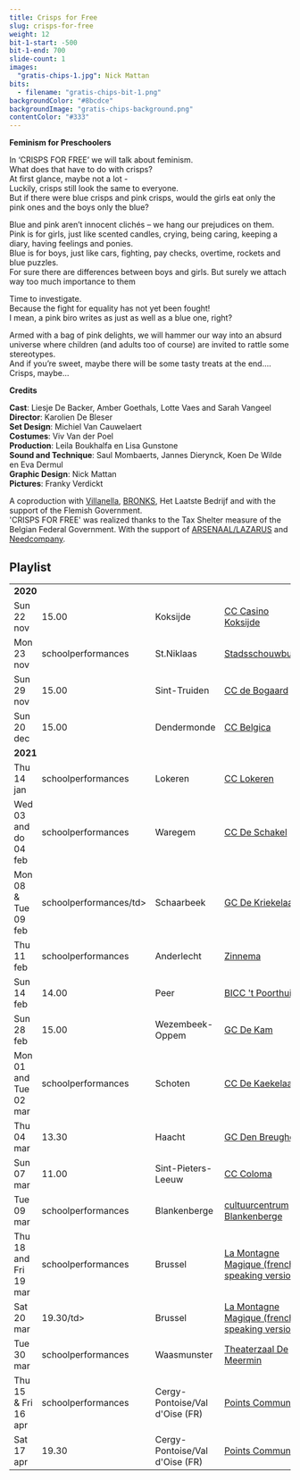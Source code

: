 ```yaml
---
title: Crisps for Free
slug: crisps-for-free
weight: 12
bit-1-start: -500
bit-1-end: 700
slide-count: 1
images:
  "gratis-chips-1.jpg": Nick Mattan
bits:
  - filename: "gratis-chips-bit-1.png"
backgroundColor: "#8bcdce"
backgroundImage: "gratis-chips-background.png"
contentColor: "#333"
---
```


<style>
  @media (min-width: 666px) {
    #background-bit-1 {
      width: 600px;
      height: 1340px;
      position: absolute;
      right: 0;
      top: 0;
      background: url({{ .Site.BaseURL }}/img/gratis-chips-bit-1.png) no-repeat bottom right;
    }
  }
</style>

**Feminism for Preschoolers**

In ‘CRISPS FOR FREE’ we will talk about feminism.<br>
What does that have to do with crisps?<br>
At first glance, maybe not a lot -<br>
Luckily, crisps still look the same to everyone.<br>
But if there were blue crisps and pink crisps, would the girls eat only the pink ones and the boys only the blue?

Blue and pink aren’t innocent clichés – we hang our prejudices on them.<br>
Pink is for girls, just like scented candles, crying, being caring, keeping a diary, having feelings and ponies.<br>
Blue is for boys, just like cars, fighting, pay checks, overtime, rockets and blue puzzles.<br>
For sure there are differences between boys and girls. But surely we attach way too much importance to them<br>

Time to investigate.<br>
Because the fight for equality has not yet been fought!<br>
I mean, a pink biro writes as just as well as a blue one, right?<br>

Armed with a bag of pink delights, we will hammer our way into an absurd universe where children (and adults too of course) are invited to rattle some stereotypes.<br>
And if you’re sweet, maybe there will be some tasty treats at the end…. Crisps, maybe…<br>

**Credits**

**Cast**: Liesje De Backer, Amber Goethals, Lotte Vaes and Sarah Vangeel<br>
**Director**: Karolien De Bleser<br>
**Set Design**: Michiel Van Cauwelaert<br>
**Costumes**: Viv Van der Poel<br>
**Production**: Leila Boukhalfa en Lisa Gunstone<br>
**Sound and Technique**: Saul Mombaerts, Jannes Dierynck, Koen De Wilde en Eva Dermul<br>
**Graphic Design**: Nick Mattan<br>
**Pictures**: Franky Verdickt<br>

A coproduction with <a href="http://www.villanella.be/">Villanella</a>, <a href="https://www.bronks.be/nl/">BRONKS</a>, Het Laatste Bedrijf and with the support of the Flemish Government.<br>
'CRISPS FOR FREE' was realized thanks to the Tax Shelter measure of the Belgian Federal Government.
With the support of <a href="https://www.arsenaallazarus.be/">ARSENAAL/LAZARUS</a> and <a href="https://www.needcompany.org/">Needcompany</a>.

## Playlist

<div class="table-responsive">
<table class="Playlist">
<tr><td colspan="5"><strong>2020</strong></td></tr>
<tr><td>Sun 22 nov</td><td>15.00</td><td>Koksijde</td><td><a href="https://www.casinokoksijde.be/">CC Casino Koksijde</a></td></tr>
<tr><td>Mon 23 nov</td><td>schoolperformances</td><td>St.Niklaas</td><td><a href="https://www.ccsint-niklaas.be/">Stadsschouwburg</a></td></tr>
<tr><td>Sun 29 nov</td><td>15.00</td><td>Sint-Truiden</td><td><a href="https://www.debogaard.be/">CC de Bogaard</a></td></tr>
<tr><td>Sun 20 dec</td><td>15.00</td><td>Dendermonde</td><td><a href="https://www.ccbelgica.be/">CC Belgica</a></td></tr>
<tr><td colspan="5"><strong>2021</strong></td></tr>
<tr><td>Thu 14 jan</td><td>schoolperformances</td><td>Lokeren</td><td><a href="https://www.lokeren.be/cultuur/">CC Lokeren</a></td></tr>
<tr><td>Wed 03 and do 04 feb</td><td>schoolperformances</td><td>Waregem</td><td><a href="https://www.ccdeschakel.be/"> CC De Schakel</a></td></tr>
<tr><td>Mon 08 & Tue 09 feb</td><td>schoolperformances/td><td>Schaarbeek</td><td><a href="https://www.schoolpodiumnoord.be/">GC De Kriekelaar</a></td></tr>
<tr><td>Thu 11 feb</td><td>schoolperformances</td><td>Anderlecht</td><td><a href="https://www.derinck.be/">Zinnema</a></td></tr>
<tr><td>Sun 14 feb</td><td>14.00</td><td>Peer</td><td><a href="https://www.biccpeer.be/">BICC 't Poorthuis</a></td></tr>
<tr><td>Sun 28 feb</td><td>15.00</td><td>Wezembeek-Oppem</td><td><a href="https://www.dekam.be/">GC De Kam</a></td></tr>
<tr><td>Mon 01 and Tue 02 mar</td><td>schoolperformances</td><td>Schoten</td><td><a href="https://www.ccschoten.be/">CC De Kaekelaar</a></td></tr>
<tr><td>Thu 04 mar</td><td>13.30</td><td>Haacht</td><td><a href="https://www.haacht.be/">GC Den Breughel</a></td></tr>
<tr><td>Sun 07 mar</td><td>11.00</td><td>Sint-Pieters-Leeuw</td><td><a href="https://www.colomaspl.be/">CC Coloma</a></td></tr>
<tr><td>Tue 09 mar</td><td>schoolperformances</td><td>Blankenberge</td><td><a href="https://www.blankenberge.be/cultuur/">cultuurcentrum Blankenberge</a></td></tr>
<tr><td>Thu 18 and Fri 19 mar</td><td>schoolperformances</td><td>Brussel</td><td><a href="https://www.lamontagnemagique.be">La Montagne Magique (french speaking version)</a></td></tr>
<tr><td>Sat 20 mar</td><td>19.30/td><td>Brussel</td><td><a href="https://www.lamontagnemagique.be">La Montagne Magique (french speaking version)</a></td></tr>
<tr><td>Tue 30 mar</td><td>schoolperformances</td><td>Waasmunster</td><td><a href="https://www.waasmunster.be/">Theaterzaal De Meermin</a></td></tr>
<tr><td>Thu 15 & Fri 16 apr</td><td>schoolperformances</td><td>Cergy-Pontoise/Val d'Oise (FR)</td><td><a href="https://www.points-communs.com">Points Communs</a></td></tr>
<tr><td>Sat 17 apr</td><td>19.30</td><td>Cergy-Pontoise/Val d'Oise (FR)</td><td><a href="https://www.points-communs.com">Points Communs</a></td></tr>

</table>
</div>

